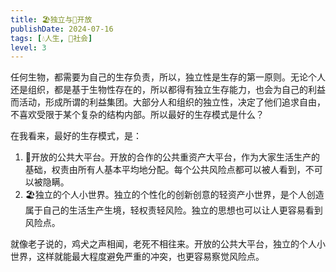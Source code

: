 ```yaml
---
title: 🏖独立与🌌开放
publishDate: 2024-07-16
tags: [💧人生, 👫社会]
level: 3
---
```


任何生物，都需要为自己的生存负责，所以，独立性是生存的第一原则。无论个人还是组织，都是基于生物性存在的，所以都得有独立生存能力，也会为自己的利益而活动，形成所谓的利益集团。大部分人和组织的独立性，决定了他们追求自由，不喜欢受限于某个复杂的结构内部。所以最好的生存模式是什么？

在我看来，最好的生存模式，是：

1. 🌌开放的公共大平台。开放的合作的公共重资产大平台，作为大家生活生产的基础，权责由所有人基本平均地分配。每个公共风险点都可以被人看到，不可以被隐瞒。
2. 🏖独立的个人小世界。独立的个性化的创新创意的轻资产小世界，是个人创造属于自己的生活生产生境，轻权责轻风险。独立的思想也可以让人更容易看到风险点。

就像老子说的，鸡犬之声相闻，老死不相往来。开放的公共大平台，独立的个人小世界，这样就能最大程度避免严重的冲突，也更容易察觉风险点。
